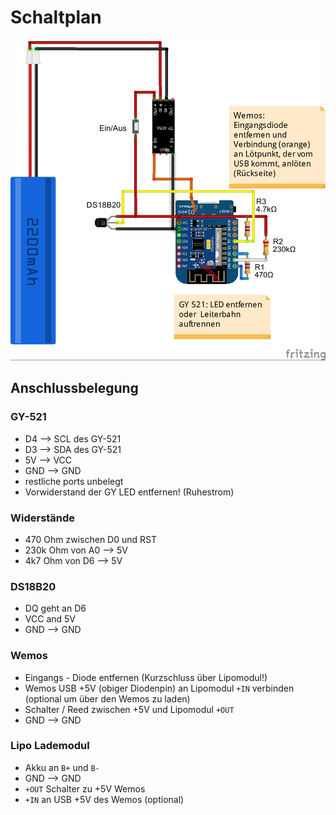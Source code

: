 # Schaltplan

![Schaltplan](../pics/Schematic.jpg)

## Anschlussbelegung

### GY-521

- D4 --> SCL des GY-521
- D3 --> SDA des GY-521
- 5V --> VCC
- GND --> GND
- restliche ports unbelegt
- Vorwiderstand der GY LED entfernen! (Ruhestrom) 

### Widerstände

- 470 Ohm zwischen D0 und RST
- 230k Ohm von A0 --> 5V
- 4k7 Ohm von D6 --> 5V

### DS18B20

- DQ geht an D6
- VCC and 5V
- GND --> GND

### Wemos

- Eingangs - Diode entfernen (Kurzschluss über Lipomodul!)
- Wemos USB +5V (obiger Diodenpin) an Lipomodul `+IN` verbinden (optional um über den Wemos zu laden)
- Schalter / Reed zwischen +5V und Lipomodul `+OUT`
- GND --> GND

### Lipo Lademodul

- Akku an `B+` und `B-`
- GND --> GND
- `+OUT` Schalter zu +5V Wemos
- `+IN` an USB +5V des Wemos (optional)
